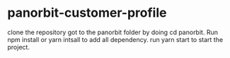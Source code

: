 # panorbit-customer-profile

clone the repository
got to the panorbit folder by doing cd panorbit.
Run npm install or yarn intsall to add all dependency.
run yarn start to start the project.
